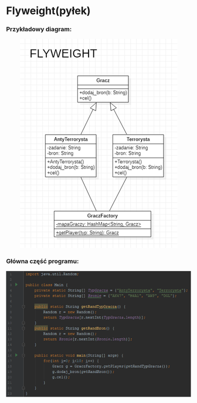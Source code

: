 # Flyweight(pyłek)

### Przykładowy diagram:
<p align="center">
 <img src="https://github.com/JakubMakaruk/UMCS/blob/master/23%20DAYS%20CHALLANGE%20WZORCOWY/Flyweight/zdj/diagram.png" alt="zdj">
</p>

### Główna część programu:
<p align="left">
 <img src="https://github.com/JakubMakaruk/UMCS/blob/master/23%20DAYS%20CHALLANGE%20WZORCOWY/Flyweight/zdj/main1.png" alt="zdj">
</p>
